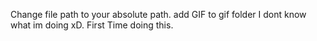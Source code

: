 Change file path to your absolute path.
add GIF to gif folder
I dont know what im doing xD.
First Time doing this.
